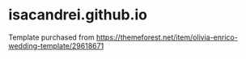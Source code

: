 # isacandrei.github.io

Template purchased from https://themeforest.net/item/olivia-enrico-wedding-template/29618671
